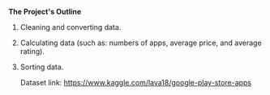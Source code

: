 **The Project's Outline**

1. Cleaning and converting data.

2. Calculating data (such as: numbers of apps, average price, and average rating).

3. Sorting data.

   Dataset link: https://www.kaggle.com/lava18/google-play-store-apps
